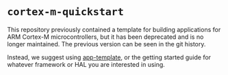 # `cortex-m-quickstart`

This repository previously contained a template for building applications for
ARM Cortex-M microcontrollers, but it has been deprecated and is no longer
maintained. The previous version can be seen in the git history.

Instead, we suggest using [app-template](https://github.com/knurling-rs/app-template),
or the getting started guide for whatever framework or HAL you are interested
in using.
